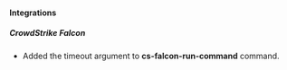 
#### Integrations

##### CrowdStrike Falcon

- Added the timeout argument to **cs-falcon-run-command** command.
